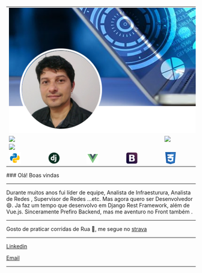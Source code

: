     
  
<center>
<table style="border:0px solid black;">
  <tr>
    <td colspan=7 align=center>
      <img src="https://github.com/k1k0borba/k1k0borba/blob/master/images/Github3_perfil.png" />
    </td>
  </tr>
    <tr>
        <td colspan=4><img width="400px" align="left" src="https://github-readme-stats.vercel.app/api/top-langs/?username=k1k0borba&hide=html&layout=compact&theme=dark" /></td>
        <td colspan=3><img width="495px" align="left" src="https://github-readme-stats.vercel.app/api?username=k1k0borba&theme=highcontrast&show_icons=true"/></td>
    </tr> 
    <tr>
        <td colspan=7><img align="left" src="https://komarev.com/ghpvc/?username=k1k0borba&color=blue&style=flat" /></td>
    </tr>
    <tr>
        <td><img width="32px" height="32px" src="https://github.com/k1k0borba/k1k0borba/blob/master/images/python.png"/></td>
        <td><img width="32px" height="32px" src="https://github.com/k1k0borba/k1k0borba/blob/master/images/django.png"/></td>
        <td><img width="32px" height="32px" src="https://github.com/k1k0borba/k1k0borba/blob/master/images/vue.png"/></td>
        <td><img width="32px" height="32px" src="https://github.com/k1k0borba/k1k0borba/blob/master/images/bootstrap.png"/></td>
        <td><img width="32px" height="32px" src="https://github.com/k1k0borba/k1k0borba/blob/master/images/css.png"/></td> 
        <td><img width="32px" height="32px" src="https://github.com/k1k0borba/k1k0borba/blob/master/images/html5.png"/></td>
        <td><img width="32px" height="32px" src="https://github.com/k1k0borba/k1k0borba/blob/master/images/javascript.png"/></td>
    </tr>
</table>
</center>
### Olá! Boas vindas

---

Durante muitos anos fui líder de equipe, Analista de Infraesturura, Analista de Redes , Supervisor de Redes ...etc. Mas agora quero ser Desenvolvedor 😄.
Ja faz um tempo que desenvolvo em Django Rest Framework, além de Vue.js. Sinceramente Prefiro Backend, mas me aventuro no Front também .

---

Gosto de praticar corridas de Rua 🏃, me segue no <a href="https://www.strava.com/athletes/76209452">strava</a>

---

<a href="https://www.linkedin.com/in/rodrigo-gomes-borba/">Linkedin</a>

[Email](mailto:k1k0borba@gmail.com)  

---

